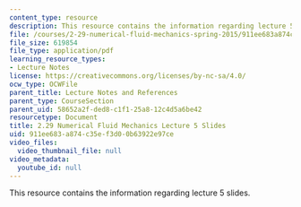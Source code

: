 ```yaml
---
content_type: resource
description: This resource contains the information regarding lecture 5 slides.
file: /courses/2-29-numerical-fluid-mechanics-spring-2015/911ee683a874c35ef3d00b63922e97ce_MIT2_29S15_Lecture5.pdf
file_size: 619854
file_type: application/pdf
learning_resource_types:
- Lecture Notes
license: https://creativecommons.org/licenses/by-nc-sa/4.0/
ocw_type: OCWFile
parent_title: Lecture Notes and References
parent_type: CourseSection
parent_uid: 58652a2f-ded8-c1f1-25a8-12c4d5a6be42
resourcetype: Document
title: 2.29 Numerical Fluid Mechanics Lecture 5 Slides
uid: 911ee683-a874-c35e-f3d0-0b63922e97ce
video_files:
  video_thumbnail_file: null
video_metadata:
  youtube_id: null
---
```

This resource contains the information regarding lecture 5 slides.